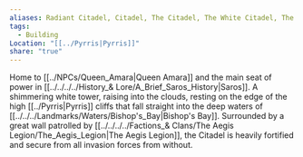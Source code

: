 ```yaml
---
aliases: Radiant Citadel, Citadel, The Citadel, The White Citadel, The Radiant White Citadel, The White Tower
tags:
  - Building
Location: "[[../Pyrris|Pyrris]]"
share: "true"
---
```


Home to [[../NPCs/Queen_Amara|Queen Amara]] and the main seat of power in [[../../../../History_& Lore/A_Brief_Saros_History|Saros]]. A shimmering white tower, raising into the clouds, resting on the edge of the high [[../Pyrris|Pyrris]] cliffs that fall straight into the deep waters of [[../../../Landmarks/Waters/Bishop's_Bay|Bishop's Bay]]. Surrounded by a great wall patrolled by [[../../../../Factions_& Clans/The Aegis Legion/The_Aegis_Legion|The Aegis Legion]], the Citadel is heavily fortified and secure from all invasion forces from without. 
